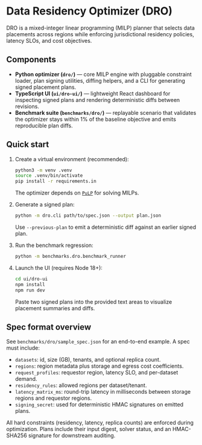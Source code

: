 # Data Residency Optimizer (DRO)

DRO is a mixed-integer linear programming (MILP) planner that selects data placements across
regions while enforcing jurisdictional residency policies, latency SLOs, and cost objectives.

## Components

- **Python optimizer (`dro/`)** — core MILP engine with pluggable constraint loader, plan
  signing utilities, diffing helpers, and a CLI for generating signed placement plans.
- **TypeScript UI (`ui/dro-ui/`)** — lightweight React dashboard for inspecting signed plans and
  rendering deterministic diffs between revisions.
- **Benchmark suite (`benchmarks/dro/`)** — replayable scenario that validates the optimizer stays
  within 1% of the baseline objective and emits reproducible plan diffs.

## Quick start

1. Create a virtual environment (recommended):

   ```bash
   python3 -m venv .venv
   source .venv/bin/activate
   pip install -r requirements.in
   ```

   The optimizer depends on [`PuLP`](https://coin-or.github.io/pulp/) for solving MILPs.

2. Generate a signed plan:

   ```bash
   python -m dro.cli path/to/spec.json --output plan.json
   ```

   Use `--previous-plan` to emit a deterministic diff against an earlier signed plan.

3. Run the benchmark regression:

   ```bash
   python -m benchmarks.dro.benchmark_runner
   ```

4. Launch the UI (requires Node 18+):

   ```bash
   cd ui/dro-ui
   npm install
   npm run dev
   ```

   Paste two signed plans into the provided text areas to visualize placement summaries and diffs.

## Spec format overview

See `benchmarks/dro/sample_spec.json` for an end-to-end example. A spec must include:

- `datasets`: id, size (GB), tenants, and optional replica count.
- `regions`: region metadata plus storage and egress cost coefficients.
- `request_profiles`: requestor region, latency SLO, and per-dataset demand.
- `residency_rules`: allowed regions per dataset/tenant.
- `latency_matrix_ms`: round-trip latency in milliseconds between storage regions and
  requestor regions.
- `signing_secret`: used for deterministic HMAC signatures on emitted plans.

All hard constraints (residency, latency, replica counts) are enforced during optimization. Plans
include their input digest, solver status, and an HMAC-SHA256 signature for downstream auditing.
